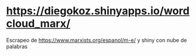 
#  https://diegokoz.shinyapps.io/wordcloud_marx/


Escrapeo de https://www.marxists.org/espanol/m-e/ y shiny con nube de palabras
